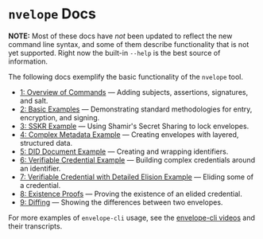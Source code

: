 # `nvelope` Docs

**NOTE:** Most of these docs have *not* been updated to reflect the new command line syntax, and some of them describe functionality that is not yet supported. Right now the built-in `--help` is the best source of information.

The following docs exemplify the basic functionality of the `nvelope` tool.

* [1: Overview of Commands](1-OVERVIEW.md) — Adding subjects, assertions, signatures, and salt.
* [2: Basic Examples](2-BASIC-EXAMPLES.md) — Demonstrating standard methodologies for entry, encryption, and signing.
* [3: SSKR Example](3-SSKR-EXAMPLE.md) — Using Shamir's Secret Sharing to lock envelopes.
* [4: Complex Metadata Example](4-METADATA-EXAMPLE.md) — Creating envelopes with layered, structured data.
* [5: DID Document Example](5-DID-EXAMPLE.md) — Creating and wrapping identifiers.
* [6: Verifiable Credential Example](6-VC-RESIDENT-EXAMPLE.md) — Building complex credentials around an identifier.
* [7: Verifiable Credential with Detailed Elision Example](7-VC-ELISION-EXAMPLE.md) — Eliding some of a credential.
* [8: Existence Proofs](8-EXISTENCE-PROOFS.md) — Proving the existence of an elided credential.
* [9: Diffing](9-DIFFING.md) — Showing the differences between two envelopes.

For more examples of `envelope-cli` usage, see the [envelope-cli videos](https://github.com/BlockchainCommons/envelope-cli-swift#videos) and their transcripts.
